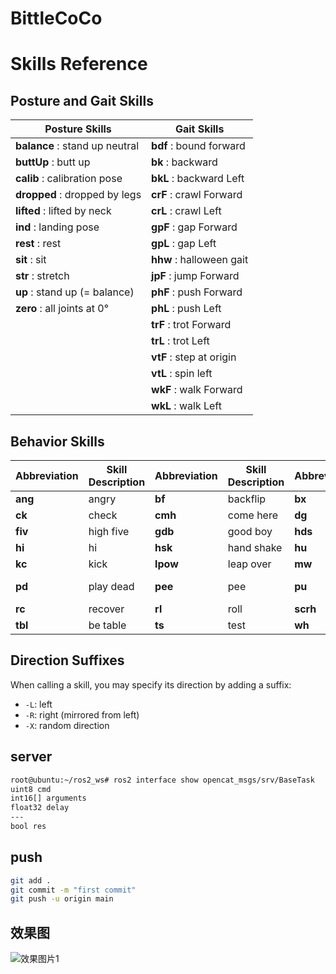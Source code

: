 # BittleCoCo

# Skills Reference

## Posture and Gait Skills


| Posture Skills                  | Gait Skills                  |
|---------------------------------|------------------------------|
| **balance** : stand up neutral  | **bdf** : bound forward      |
| **buttUp** : butt up            | **bk** : backward            |
| **calib** : calibration pose    | **bkL** : backward Left      |
| **dropped** : dropped by legs   | **crF** : crawl Forward     |
| **lifted** : lifted by neck     | **crL** : crawl Left        |
| **ind** : landing pose          | **gpF** : gap Forward       |
| **rest** : rest                 | **gpL** : gap Left          |
| **sit** : sit                   | **hhw** : halloween gait    |
| **str** : stretch               | **jpF** : jump Forward      |
| **up** : stand up (= balance)   | **phF** : push Forward      |
| **zero** : all joints at 0°     | **phL** : push Left         |
|                                 | **trF** : trot Forward      |
|                                 | **trL** : trot Left         |
|                                 | **vtF** : step at origin    |
|                                 | **vtL** : spin left         |
|                                 | **wkF** : walk Forward      |
|                                 | **wkL** : walk Left         |

## Behavior Skills

| Abbreviation | Skill Description     | Abbreviation | Skill Description     | Abbreviation | Skill Description     | Abbreviation | Skill Description     |
|--------------|-----------------------|--------------|-----------------------|--------------|-----------------------|--------------|-----------------------|
| **ang**      | angry                 | **bf**       | backflip              | **bx**       | boxing                | **chr**      | cheers                |
| **ck**       | check                 | **cmh**      | come here             | **dg**       | dig                   | **ff**       | front flip            |
| **fiv**      | high five             | **gdb**      | good boy              | **hds**      | handstand             | **hg**       | hug                   |
| **hi**       | hi                    | **hsk**      | hand shake            | **hu**       | hands up              | **jmp**      | jump                  |
| **kc**       | kick                  | **lpow**     | leap over             | **mw**       | moon walk             | **nd**       | nod                   |
| **pd**       | play dead             | **pee**      | pee                   | **pu**       | push ups              | **pu1**      | one-hand push         |
| **rc**       | recover               | **rl**       | roll                  | **scrh**     | scratch               | **snf**      | sniff                 |
| **tbl**      | be table              | **ts**       | test                  | **wh**       | wave head             | **zz**       | 0° reset              |

## Direction Suffixes
When calling a skill, you may specify its direction by adding a suffix:
- `-L`: left
- `-R`: right (mirrored from left)
- `-X`: random direction

## server
```bash
root@ubuntu:~/ros2_ws# ros2 interface show opencat_msgs/srv/BaseTask 
uint8 cmd
int16[] arguments
float32 delay
---
bool res
```

## push

```bash
git add .
git commit -m "first commit"
git push -u origin main
```

## 效果图
![效果图片1](./assets/整体效果.jpg "BittleCoCo")

